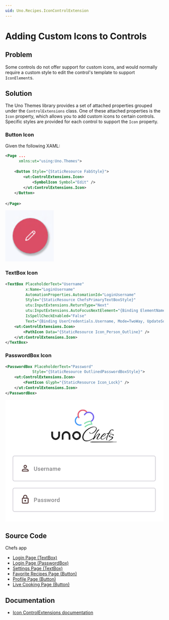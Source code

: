 ```yaml
---
uid: Uno.Recipes.IconControlExtension
---
```


# Adding Custom Icons to Controls

## Problem

Some controls do not offer support for custom icons, and would normally require a custom style to edit the control's template to support `IconElement`s.

## Solution

The Uno Themes library provides a set of attached properties grouped under the `ControlExtensions` class. One of these attached properties is the `Icon` property, which allows you to add custom icons to certain controls. Specific styles are provided for each control to support the `Icon` property.

### Button Icon

Given the following XAML:

```xml
<Page ...
      xmlns:ut="using:Uno.Themes">

    <Button Style="{StaticResource FabStyle}">
        <ut:ControlExtensions.Icon>
            <SymbolIcon Symbol="Edit" />
        </ut:ControlExtensions.Icon>
    </Button>

</Page>
```

![FAB with Icon](../assets/fab-icon.png)

### TextBox Icon

```xml
<TextBox PlaceholderText="Username"
         x:Name="LoginUsername"
         AutomationProperties.AutomationId="LoginUsername"
         Style="{StaticResource ChefsPrimaryTextBoxStyle}"
         utu:InputExtensions.ReturnType="Next"
         utu:InputExtensions.AutoFocusNextElement="{Binding ElementName=LoginPassword}"
         IsSpellCheckEnabled="False"
         Text="{Binding UserCredentials.Username, Mode=TwoWay, UpdateSourceTrigger=PropertyChanged}">
    <ut:ControlExtensions.Icon>
        <PathIcon Data="{StaticResource Icon_Person_Outline}" />
    </ut:ControlExtensions.Icon>
</TextBox>
```

### PasswordBox Icon

```xml
<PasswordBox PlaceholderText="Password"
            Style="{StaticResource OutlinedPasswordBoxStyle}">
    <ut:ControlExtensions.Icon>
        <FontIcon Glyph="{StaticResource Icon_Lock}" />
    </ut:ControlExtensions.Icon>
</PasswordBox>
```

![Login Controls with Icon](../assets/login-icon.png)

## Source Code

Chefs app

- [Login Page (TextBox)](https://github.com/unoplatform/uno.chefs/blob/139edc9eab65b322e219efb7572583551c40ad32/Chefs/Views/LoginPage.xaml#L35-L37)
- [Login Page (PasswordBox)](https://github.com/unoplatform/uno.chefs/blob/139edc9eab65b322e219efb7572583551c40ad32/Chefs/Views/LoginPage.xaml#L60-L62)
- [Settings Page (TextBox)](https://github.com/unoplatform/uno.chefs/blob/139edc9eab65b322e219efb7572583551c40ad32/Chefs/Views/SettingsPage.xaml#L49-L52)
- [Favorite Recipes Page (Button)](https://github.com/unoplatform/uno.chefs/blob/139edc9eab65b322e219efb7572583551c40ad32/Chefs/Views/FavoriteRecipesPage.xaml#L57-L60)
- [Profile Page (Button)](https://github.com/unoplatform/uno.chefs/blob/139edc9eab65b322e219efb7572583551c40ad32/Chefs/Views/ProfilePage.xaml#L49-L52)
- [Live Cooking Page (Button)](https://github.com/unoplatform/uno.chefs/blob/139edc9eab65b322e219efb7572583551c40ad32/Chefs/Views/LiveCookingPage.xaml#L233-L235)

## Documentation

- [Icon ControlExtensions documentation](xref:Uno.Themes.Control.Extensions#icon)
